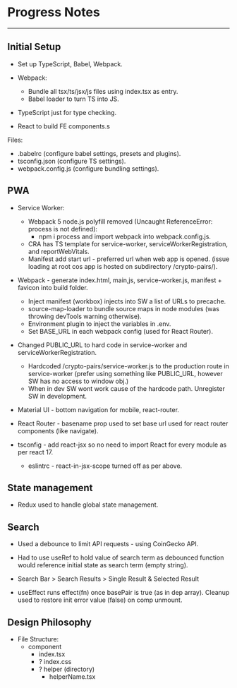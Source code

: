 # Progress Notes
---
## Initial Setup

- Set up TypeScript, Babel, Webpack.
- Webpack:
    - Bundle all tsx/ts/jsx/js files using index.tsx as entry.
    - Babel loader to turn TS into JS.

- TypeScript just for type checking.
- React to build FE components.s

Files:
 - .babelrc (configure babel settings, presets and plugins).
 - tsconfig.json (configure TS settings).
 - webpack.config.js (configure bundling settings).

## PWA

- Service Worker:
    - Webpack 5 node.js polyfill removed (Uncaught ReferenceError: process is not defined):
        - npm i process and import webpack into webpack.config.js.
    - CRA has TS template for service-worker, serviceWorkerRegistration, and reportWebVitals.
    - Manifest add start url - preferred url when web app is opened. (issue loading at root cos app is hosted on subdirectory /crypto-pairs/).

- Webpack - generate index.html, main,js, service-worker.js, manifest + favicon into build folder.
    - Inject manifest (workbox) injects into SW a list of URLs to precache.
    - source-map-loader to bundle source maps in node modules (was throwing devTools warning otherwise).
    - Environment plugin to inject the variables in .env.
    - Set BASE_URL in each webpack config (used for React Router).
    
- Changed PUBLIC_URL to hard code in service-worker and serviceWorkerRegistration.
    - Hardcoded /crypto-pairs/service-worker.js to the production route in service-worker (prefer using something like PUBLIC_URL, however SW has no access to window obj.)
    - When in dev SW wont work cause of the hardcode path. Unregister SW in development.

- Material UI - bottom navigation for mobile, react-router.

- React Router - basename prop used to set base url used for react router components (like navigate).

- tsconfig - add react-jsx so no need to import React for every module as per react 17.
    - eslintrc - react-in-jsx-scope turned off as per above.

## State management
- Redux used to handle global state management.

## Search
- Used a debounce to limit API requests - using CoinGecko API.
- Had to use useRef to hold value of search term as debounced function would reference initial state as search term (empty string).
- Search Bar > Search Results > Single Result & Selected Result

- useEffect runs effect(fn) once basePair is true (as in dep array). Cleanup used to restore init error value (false) on comp unmount.


## Design Philosophy


- File Structure:
    - component
        - index.tsx
        - ? index.css
        - ? helper (directory)
            - helperName.tsx
